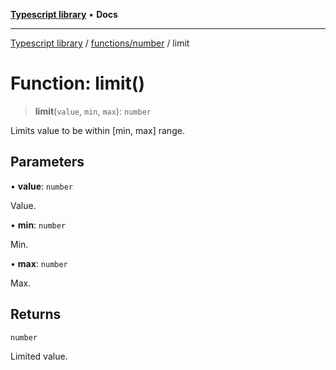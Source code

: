 [**Typescript library**](../../../index.md) • **Docs**

***

[Typescript library](../../../modules.md) / [functions/number](../index.md) / limit

# Function: limit()

> **limit**(`value`, `min`, `max`): `number`

Limits value to be within [min, max] range.

## Parameters

• **value**: `number`

Value.

• **min**: `number`

Min.

• **max**: `number`

Max.

## Returns

`number`

Limited value.
